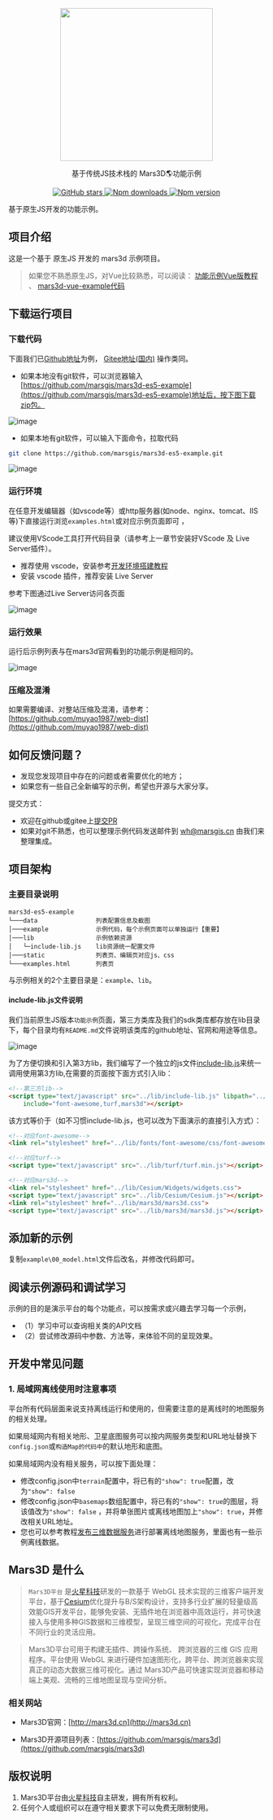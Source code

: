  
<p align="center">
<img src="https://mars3d.cn/logo.png" width="300px" />
</p>

<p align="center">基于传统JS技术栈的 Mars3D🌎功能示例</p>


<p align="center">
<a target="_black" href="https://github.com/marsgis/mars3d">
<img alt="GitHub stars" src="https://img.shields.io/github/stars/marsgis/mars3d?style=flat&logo=github">
</a>
<a target="_black" href="https://www.npmjs.com/package/mars3d">
<img alt="Npm downloads" src="https://img.shields.io/npm/dt/mars3d?style=flat&logo=npm">
</a>
<a target="_black" href="https://www.npmjs.com/package/mars3d">
<img alt="Npm version" src="https://img.shields.io/npm/v/mars3d.svg?style=flat&logo=npm&label=version"/>
</a>
</p>


 基于原生JS开发的功能示例。
 
 

## 项目介绍

 这是一个基于 原生JS 开发的 mars3d 示例项目。

 > 如果您不熟悉原生JS，对Vue比较熟悉，可以阅读：
 [功能示例Vue版教程](/guide/start/example.html) 、
 [mars3d-vue-example代码](https://gitee.com/marsgis/mars3d-vue-example) 



## 下载运行项目
 
### 下载代码
 下面我们已[Github地址](https://github.com/marsgis/mars3d-es5-example)为例， [Gitee地址(国内)](https://gitee.com/marsgis/mars3d-es5-example) 操作类同。
 
 - 如果本地没有git软件，可以浏览器输入[https://github.com/marsgis/mars3d-es5-example](https://github.com/marsgis/mars3d-es5-example)地址后，按下图下载zip包。

 ![image](http://mars3d.cn/dev/img/guide/start-example-down.jpg)

 - 如果本地有git软件，可以输入下面命令，拉取代码
```sh
git clone https://github.com/marsgis/mars3d-es5-example.git
```

 ![image](http://mars3d.cn/dev/img/guide/start-example-git.jpg) 



### 运行环境

在任意开发编辑器（如vscode等）或http服务器(如node、nginx、tomcat、IIS等)下直接运行浏览`examples.html`或对应示例页面即可 ，

建议使用VScode工具打开代码目录（请参考上一章节安装好VScode 及 Live Server插件）。

- 推荐使用 vscode，安装参考[开发环境搭建教程](guide/start/env.html)
- 安装 vscode 插件，推荐安装 Live Server

 参考下图通过Live Server访问各页面

 ![image](http://mars3d.cn/dev/img/guide/start-example-run.jpg) 




### 运行效果  
运行后示例列表与在mars3d官网看到的功能示例是相同的。

 ![image](http://mars3d.cn/dev/img/guide/start-example-yulan.jpg) 



### 压缩及混淆
 如果需要编译、对整站压缩及混淆，请参考：[https://github.com/muyao1987/web-dist](https://github.com/muyao1987/web-dist)



## 如何反馈问题？
- 发现您发现项目中存在的问题或者需要优化的地方；
- 如果您有一些自己全新编写的示例，希望也开源与大家分享。

提交方式：
- 欢迎在github或gitee上[提交PR](https://www.baidu.com/s?wd=在GitHub上提交PR) 
- 如果对git不熟悉，也可以整理示例代码发送邮件到 wh@marsgis.cn 由我们来整理集成。


## 项目架构


### 主要目录说明
```
mars3d-es5-example
└───data                列表配置信息及截图
│───example             示例代码，每个示例页面可以单独运行【重要】
│───lib                 示例依赖资源
│   └─include-lib.js    lib资源统一配置文件
│───static              列表页、编辑页对应js、css
└───examples.html       列表页
```

与示例相关的2个主要目录是：`example`、`lib`。


#### include-lib.js文件说明 

我们当前原生JS版本`功能示例`页面，第三方类库及我们的sdk类库都存放在lib目录下，每个目录均有`README.md`文件说明该类库的github地址、官网和用途等信息。

 ![image](http://mars3d.cn/dev/img/guide/start-includeLib-ml.jpg) 

为了方便切换和引入第3方lib，我们编写了一个独立的js文件[include-lib.js](http://mars3d.cn/lib/include-lib.js)来统一调用使用第3方lib,在需要的页面按下面方式引入lib：
```html
<!--第三方lib-->
<script type="text/javascript" src="../lib/include-lib.js" libpath="../lib/"
    include="font-awesome,turf,mars3d"></script>
```
该方式等价于（如不习惯include-lib.js，也可以改为下面演示的直接引入方式）： 

```html
<!--对应font-awesome-->
<link rel="stylesheet" href="../lib/fonts/font-awesome/css/font-awesome.min.css">

<!--对应turf-->
<script type="text/javascript" src="../lib/turf/turf.min.js"></script>

<!--对应mars3d-->
<link rel="stylesheet" href="../lib/Cesium/Widgets/widgets.css">
<script type="text/javascript" src="../lib/Cesium/Cesium.js"></script>
<link rel="stylesheet" href="../lib/mars3d/mars3d.css">
<script type="text/javascript" src="../lib/mars3d/mars3d.js"></script>
```
 
 
## 添加新的示例
复制`example\00_model.html`文件后改名，并修改代码即可。



## 阅读示例源码和调试学习
 示例的目的是演示平台的每个功能点，可以按需求或兴趣去学习每一个示例，
- （1）学习中可以查询相关类的API文档
- （2）尝试修改源码中参数、方法等，来体验不同的呈现效果。


## 开发中常见问题


### 1. 局域网离线使用时注意事项
 平台所有代码层面来说支持离线运行和使用的，但需要注意的是离线时的地图服务的相关处理。
 
 如果局域网内有相关地形、卫星底图服务可以按内网服务类型和URL地址替换下`config.json`或`构造Map的代码中`的默认地形和底图。

 如果局域网内没有相关服务，可以按下面处理：
- 修改config.json中`terrain`配置中，将已有的`"show": true`配置，改为`"show": false` 
- 修改config.json中`basemaps`数组配置中，将已有的`"show": true`的图层，将该值改为`"show": false` ，并将单张图片或离线地图加上`"show": true`，并修改相关URL地址。
- 您也可以参考教程[发布三维数据服务](/guide/data/server.html)进行部署离线地图服务，里面也有一些示例离线数据。



## Mars3D 是什么 
>  `Mars3D平台` 是[火星科技](http://marsgis.cn/)研发的一款基于 WebGL 技术实现的三维客户端开发平台，基于[Cesium](https://cesium.com/cesiumjs/)优化提升与B/S架构设计，支持多行业扩展的轻量级高效能GIS开发平台，能够免安装、无插件地在浏览器中高效运行，并可快速接入与使用多种GIS数据和三维模型，呈现三维空间的可视化，完成平台在不同行业的灵活应用。

 > Mars3D平台可用于构建无插件、跨操作系统、 跨浏览器的三维 GIS 应用程序。平台使用 WebGL 来进行硬件加速图形化，跨平台、跨浏览器来实现真正的动态大数据三维可视化。通过 Mars3D产品可快速实现浏览器和移动端上美观、流畅的三维地图呈现与空间分析。

### 相关网站 
- Mars3D官网：[http://mars3d.cn](http://mars3d.cn)  

- Mars3D开源项目列表：[https://github.com/marsgis/mars3d](https://github.com/marsgis/mars3d)


## 版权说明
1. Mars3D平台由[火星科技](http://marsgis.cn/)自主研发，拥有所有权利。
2. 任何个人或组织可以在遵守相关要求下可以免费无限制使用。
